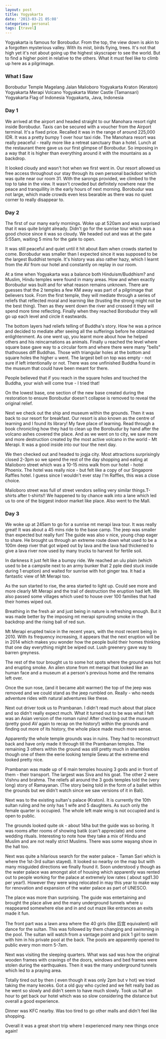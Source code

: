 ```yaml
---
layout: post
title: Yogyakarta
date: '2013-03-21 05:08'
categories: personal
tags: [travel]
---
```



Yogyakarta is famous for Borobudur. From the top, the view down is akin to a forgotten mysterious valley. With its mist, birds flying, trees. It's not that high yet it's not about going up the highest skyscraper to see the world. But to find a higher point in relative to the others. What it must feel like to climb up here as a pilgrimage.
<h3>What I Saw</h3>
Borobudur Temple Magelang
Jalan Malioboro Yogyakarta
Kraton (Keraton) Yogyakarta
Merapi Volcano Yogyakarta
Water Castle (Tamansari) Yogyakarta
Flag of Indonesia Yogyakarta, Java, Indonesia

<h3>Day 1</h3>
We arrived at the airport and headed straight to our Manohara resort right inside Borobudur. Taxis can be secured with a voucher from the Airport terminal. It's a fixed price. Recalled it was in the range of around 225,000 IDR. It was a pretty bumpy 1 over hour taxi ride. The Manohara resort was really peaceful - really more like a retreat sanctuary than a hotel. Lunch at the restaurant there gave us our first glimpse of Borobudur. So imposing in a way that it is higher than everything around it with the mountains as a backdrop.
 
It looked cloudy and wasn't hot when we first went in. Our resort allowed us free access throughout our stay through its own personal backdoor which was quite near our room 31. With the sarongs provided, we climbed to the top to take in the view. It wasn't crowded but definitely nowhere near the peace and tranquillity in the early hours of next morning. Borobudur was not large, which made crowds even less bearable as there was no quiet corner to really disappear to.
<h3>Day 2</h3>
The first of our many early mornings. Woke up at 520am and was surprised that it was quite bright already. Didn't go for the sunrise tour which was a good choice since it was so cloudy. We headed out and was at the gate 5:55am, waiting 5 mins for the gate to open.
 
It was still peaceful and quiet until it hit about 8am when crowds started to come. Borobudur was smaller than I expected since it was supposed to be the largest Buddhist temple. It's history was also rather hazy, which I learnt from the AV from our hotel and constantly on replay in our room.
 
At a time when Yogyakarta was a balance both Hinduism/Buddhism? and Muslim, Hindu temples were found in many areas. How and when exactly Borobudur was built and for what reason remains unknown. There are guesses that the 2 temples a few KM away was part of a pilgrimage that believers took. From the first temple, they will mediate through a series of reliefs that reflected moral and learning like (trusting the strong might not be the best thing). Then as they went down the river and crossed it they will spend more time reflecting. Finally when they reached Borobudur they will go up each level and circle it eastwards.
 
The bottom layers had reliefs telling of Buddha's story. How he was a prince and decided to mediate after seeing all the sufferings before he obtained enlightenment. As one went up, you learnt more about how he helped others and his reincarnations as animals. Finally u reached the level where square base gave way to a circular form and where there were many "bells" thathouses diff Buddhas. Those with triangular holes at the bottom and square holes the higher u went. The largest bell on top was empty - not sure if left intentionally or not. There was one unfinished Buddha found in the museum that could have been meant for there.
 
People believed that if you reach in the square holes and touched the Buddha, your wish will come true - I tried that!
 
On the lowest base, one section of the new base created during the restoration to ensure Borobudur doesn't collapse is removed to reveal the original relief.
 
Next we check out the ship and museum within the grounds. Then it was back to our resort for breakfast. Our resort is also known as the centre of learning and I found its library! My fave place of learning. Read through a book chronicling how they had to clean up the Borobudur by hand after the volcano ashes covered the place. And as we went on to city, we saw more and more destruction created by the most active volcano in the world - Mt Merapi. It was a good inside into our tour the next day.
 
We then checked out and headed to jogja city. Most attractions surprisingly closed 2-3pm so we spend the rest of the day shopping and eating at Malioboro street which was a 10-15 mins walk from our hotel - hotel Phoenix. The hotel was really nice - but felt like a copy of our Singapore Raffles hotel. I guess since I wouldn't ever stay I'm Raffles, this was a close choice.
 
Malioboro street was full of street vendors selling very similar things.T-shirts after t-shirts!! We happened to by chance walk into a lane which led us to one of the biggest indoor market like place. Also went to the Mall.
<h3>Day 3</h3>
We woke up at 245am to go for a sunrise mt merapi lava tour. It was really great! It was about a 45 mins ride to the base camp. The jeep was smaller than expected but really fun! The guide was also v nice, young chap eager to share. He brought us through an extreme route down what used to be a 100m deep river that got wiped out by lava and the lava had thickened to give a lava river now used by many trucks to harvest for fertile soil.
 
In darkness it just felt like a bumpy ride. We reached an ulu plain (which used to be a campsite next to an army bunker that 2 pple died stuck inside during 1 eruption) and waited for sunrise with hot ginger tea. It had a fantastic view of Mt Merapi too.
 
As the sun started to rise, the area started to light up. Could see more and more clearly Mt Merapi and the trail of destruction the eruption had left. We also passed some villages which used to house over 100 families that had their homes wiped out.
 
Breathing in the fresh air and just being in nature is refreshing enough. But it was made better by the imposing mt merapi sprouting smoke in the backdrop and the rising ball of red sun.
 
Mt Merapi erupted twice in the recent years, with the most recent being in 2010. With its frequency increasing, it appears that the next eruption will be in 2014 which makes you wonder how the people build their homes thinking that one day everything might be wiped out. Lush greenery gave way to barren greyness.
 
The rest of the tour brought us to some hot spots where the ground was hot and erupting smoke. An alien stone from mt merapi that looked like an human face and a museum at a person's previous home and the remains left over.
 
Once the sun rose, (and it became abit warmer) the top of the jeep was removed and we could stand as the jeep rumbled on. Really - who needs adventure rides with natural adventures like these.
 
Next out driver took us to Prambanan. I didn't read much about that place and so didn't really expect much. What it turned out to be was what I felt was an Asian version of the roman ruins! After checking out the museum (pretty good AV again to recap on the history!) within the grounds and finding out more of its history, the whole place made much more sense.
 
Apparently the whole temple grounds was in ruins. They had to reconstruct back and have only made it through till the Prambanan temples. The remaining 3 others within the ground was still pretty much in shambles though one of them the eerie looking temple Sewu at the extreme end looked pretty nice.
 
Prambanan was made up of 6 main temples housing 3 gods and in front of them - their transport. The largest was Siva and his goat. The other 2 were Vishnu and brahma. The reliefs all around the 3 gods temples told the (very long) story of Ramayanan. (The story being told in the form of a ballet within the grounds but we didn't watch since we saw versions of it in Bali).
 
Next was to the existing sultan's palace (Kraton). It is currently the 10th sultan ruling and he only has 1 wife and 5 daughters. As such only the female quarter is occupied. The whole left male wing is not occupied and is open to public.
 
The grounds looked quite ok - about 14ha but the guide was so boring. It was rooms after rooms of showing batik (can't appreciate) and some wedding rituals. Interesting to note how they take a mix of Hindu and Muslim and are not really strict Muslims. There was some wayang show in the hall too.
 
Next was quite a hilarious search for the water palace - Taman Sari which is where the 1st-3rd sultan stayed). It looked so nearby on the map but with many misguided directions we finally found it. Soon understood y though as the water palace was amongst alot of housing which apparently was rented out to people working for the palace at extremely low rates ( about sgd1.30 per year!). However they were wing relocated in may this year to make way for renovation and expansion of the water palace as part of UNESCO.
 
The place was more than surprising. The guide was entertaining and brought the place alive and the many underground tunnels where u reappeared somewhere else and in and out maze like entrances an exits made it fun.
 
The front part was a lawn area where the 40 girls (like 后宫 equivalent) will dance for the sultan. This was followed by them changing and swimming in the pool. The sultan will watch from a vantage point and pick 1 girl to swim with him in his private pool at the back. The pools are apparently opened to public every mon morn 5-7am.
 
Next was visiting the sleeping quarters. What was sad was how the original wooden frames with cravings of the doors, windows and bed frames were stolen during the earthquakes. Then it was the many underground tunnels which led to a praying area.
 
Totally tired out by then ( even though it was only 2pm but v hot) we tried taking the many keceks. Got a old guy who cycled and we felt really bad as he went so slowly and didn't seem to have much slowly. Took us half an hour to get back our hotel which was so slow considering the distance but overall a good experience.
 
Dinner was KFC nearby. Was too tired to go other malls and didn't feel like shopping.
 
Overall it was a great short trip where I experienced many new things once again!


